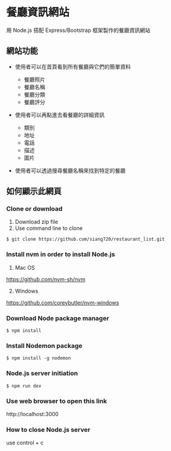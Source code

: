 # 餐廳資訊網站

用 Node.js 搭配 Express/Bootstrap 框架製作的餐廳資訊網站

## 網站功能

- 使用者可以在首頁看到所有餐廳與它們的簡單資料

  - 餐廳照片
  - 餐廳名稱
  - 餐廳分類
  - 餐廳評分

- 使用者可以再點進去看餐廳的詳細資訊

  - 類別
  - 地址
  - 電話
  - 描述
  - 圖片

- 使用者可以透過搜尋餐廳名稱來找到特定的餐廳

## 如何顯示此網頁

### Clone or download

1. Download zip file
2. Use command line to clone

```
$ git clone https://github.com/siang720/restaurant_list.git
```

### Install nvm in order to install Node.js

1. Mac OS

https://github.com/nvm-sh/nvm

2. Windows

https://github.com/coreybutler/nvm-windows

### Download Node package manager

```
$ npm install
```

### Install Nodemon package

```
$ npm install -g nodemon
```

### Node.js server initiation

```
$ npm run dev
```

### Use web browser to open this link

http://localhost:3000

### How to close Node.js server

use control + c
